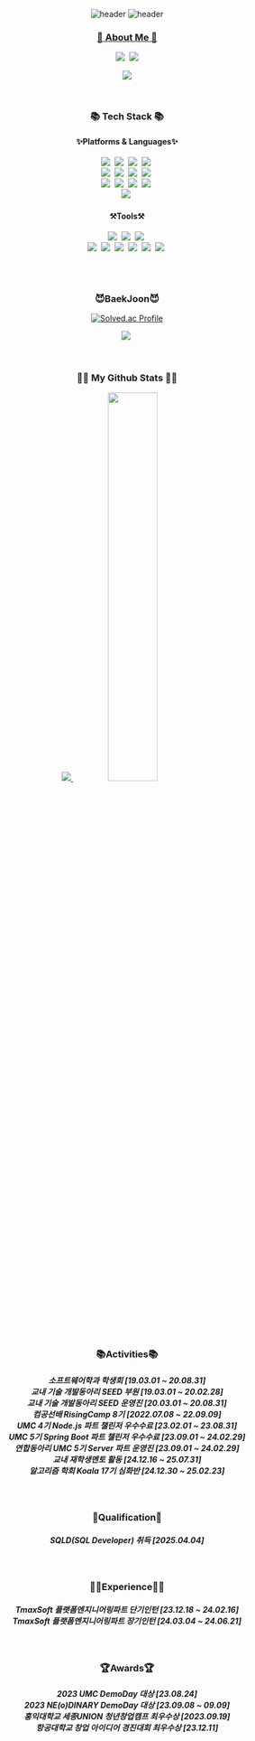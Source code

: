 <div align="center">

![header](https://capsule-render.vercel.app/api?type=waving&color=gradient&height=120&animation=fadeIn&section=footer&text=welcome🙋‍♂️💻⌨️&fontAlign=50)
![header](https://capsule-render.vercel.app/api?type=venom&color=gradient&customColorList=0,2,2,5,30&height=300&section=header&text=Ryu_JaeHyeok&fontSize=40&fontColor=d6ace6)

</div>

<p align="center">
  <a href="[https://hits.seeyoufarm.com](https://capsule-render.vercel.app/api?type=venom&color=gradient&customColorList=0,2,2,5,30&height=300&section=header&text=Welcome&fontSize=90&fontColor=d6ace6)">
</p>

<h3 align="center">🌈 About Me 🌈</h3>
<p align="center">
  <a href="https://velog.io/@fbwogur121"><img src="https://img.shields.io/badge/Tech%20Blog-11B48A?style=for-the-badge&logo=Vimeo&logoColor=white&link=https://velog.io/@fbwogur121"/></a>&nbsp
  <a href="mailto:kimhyein7110@gmail.com"><img src="https://img.shields.io/badge/Gmail-d14836?style=for-the-badge&logo=Gmail&logoColor=white&link=ys07009222@gmail.com"/></a>
</p>

<p align="center">
  <a href="https://hits.seeyoufarm.com"><img src="https://hits.seeyoufarm.com/api/count/incr/badge.svg?url=https%3A%2F%2Fgithub.com%2Fhyeinisfree&count_bg=%2341B883&title_bg=%23CDC2C2&icon=github.svg&icon_color=%23E7E7E7&title=views&for-the-badge=false"/></a>
</p>
<br>


<h3 align="center">📚 Tech Stack 📚</h3>
<h4 align="center">✨Platforms & Languages✨</h4>
<p align="center">
<img src="https://img.shields.io/badge/SpringBoot-6DB33F?style=for-the-badge&logo=SpringBoot&logoColor=white"/></a>&nbsp
<img src="https://img.shields.io/badge/Spring-6DB33F?style=for-the-badge&logo=Spring&logoColor=white"/></a>&nbsp
<img src="https://img.shields.io/badge/Node.js-339933?style=for-the-badge&logo=Node.js&logoColor=white"/></a>&nbsp
<img src="https://img.shields.io/badge/Express-000000?style=for-the-badge&logo=Express&logoColor=white"/></a>&nbsp<br>
<img src="https://img.shields.io/badge/MySQL-4479A1?style=for-the-badge&logo=MySQL&logoColor=white"/></a>&nbsp
<img src="https://img.shields.io/badge/Python-3776AB?style=for-the-badge&logo=Python&logoColor=white"/></a>&nbsp
<img src="https://img.shields.io/badge/JavaScript-F7DF1E?style=for-the-badge&logo=JavaScript&logoColor=white"/></a>&nbsp
<img src="https://img.shields.io/badge/Java-007396?style=for-the-badge&logo=OpenJDK&logoColor=white"/></a>&nbsp<br>
<img src="https://img.shields.io/badge/C-A8B9CC?style=for-the-badge&logo=C&logoColor=white"/></a>&nbsp
<img src="https://img.shields.io/badge/C++-00599C?style=for-the-badge&logo=c%2B%2B&logoColor=white"/></a>&nbsp
<img src="https://img.shields.io/badge/R-276DC3?style=for-the-badge&logo=R&logoColor=white"/></a>&nbsp
<img src="https://img.shields.io/badge/Kotlin-7F52FF?style=for-the-badge&logo=Kotlin&logoColor=white"/></a>&nbsp<br>
<img src="https://img.shields.io/badge/AWS-232F3E?style=for-the-badge&logo=AmazonAWS&logoColor=white"/></a>&nbsp

</p>
<h4 align="center">⚒️Tools⚒️</h4>
<p align="center">
<img src="https://img.shields.io/badge/Visual Studio Code-007ACC?style=for-the-badge&logo=Visual Studio Code&logoColor=white"/></a>&nbsp
<img src="https://img.shields.io/badge/IntelliJ-000000?style=for-the-badge&logo=IntelliJ IDEA&logoColor=white"/></a>&nbsp
<img src="https://img.shields.io/badge/Eclipse IDE-2C2255?style=for-the-badge&logo=Eclipse IDE&logoColor=white"/></a>&nbsp<br>
<img src="https://img.shields.io/badge/RStudio-75AADB?style=for-the-badge&logo=RStudio&logoColor=white"/></a>&nbsp
<img src="https://img.shields.io/badge/Git-F05032?style=for-the-badge&logo=Git&logoColor=white"/></a>&nbsp
<img src="https://img.shields.io/badge/GitHub-181717?style=for-the-badge&logo=GitHub&logoColor=white"/></a>&nbsp
<img src="https://img.shields.io/badge/Docker-2E9AFE?style=for-the-badge&logo=Docker&logoColor=white"/></a>&nbsp
<img src="https://img.shields.io/badge/Jupyter-F37626?style=for-the-badge&logo=Jupyter notebook&logoColor=white"/></a>&nbsp
<img src="https://img.shields.io/badge/Android Studio-3DDC84?style=for-the-badge&logo=Android Studio&logoColor=white"/></a>&nbsp
</p>


<br>
<br>
<h3 align="center">😈BaekJoon😈</h3>
<div align="center">

[![Solved.ac Profile](http://mazassumnida.wtf/api/generate_badge?boj=fbwogur121)](https://solved.ac/fbwogur121)<br/>

</div>
<p align="center">
<img src="https://img.shields.io/badge/Python-3776AB?style=plastic&logo=Python&logoColor=white"/></a>&nbsp
</p>
<br>

<h3 align="center">👩‍💻 My Github Stats 👩‍💻</h3>

<p align="center">
<a href="s">
  <img src="https://github-readme-stats.vercel.app/api/top-langs/?username=fbwogur121&exclude_repo=fbwogur121.github.io&layout=compact&theme=tokyonight" />
</a>
<a href="s">
  <img src="https://github-readme-stats.vercel.app/api?username=fbwogur121&theme=tokyonight&show_icons=true" width="42%" />
</a>
</p>
<br>
<h3 align="center">📚Activities📚</h3>
<h5 align="center">소프트웨어학과 학생회 [19.03.01 ~ 20.08.31] <br>교내 기술 개발동아리 SEED 부원 [19.03.01 ~ 20.02.28]<br>교내 기술 개발동아리 SEED 운영진 [20.03.01 ~ 20.08.31]<br>컴공선배 RisingCamp 8기 [2022.07.08 ~ 22.09.09]<br>UMC 4기 Node.js 파트 챌린저 우수수료 [23.02.01 ~ 23.08.31] <br>UMC 5기 Spring Boot 파트 챌린저 우수수료 [23.09.01 ~ 24.02.29]<br>연합동아리 UMC 5기 Server 파트 운영진 [23.09.01 ~ 24.02.29] <br>교내 재학생멘토 활동 [24.12.16 ~ 25.07.31] <br>알고리즘 학회 Koala 17기 심화반 [24.12.30 ~ 25.02.23]</h5>

<br>
<h3 align="center">🪪Qualification🪪</h3>
<h5 align="center">SQLD(SQL Developer) 취득 [2025.04.04]</h5>

<br>
<h3 align="center">👨‍💻Experience👨‍💻</h3>
<h5 align="center">TmaxSoft 플랫폼엔지니어링파트 단기인턴 [23.12.18 ~ 24.02.16]<br>TmaxSoft 플랫폼엔지니어링파트 장기인턴 [24.03.04 ~ 24.06.21]</h5>

<br>
<h3 align="center">🏆Awards🏆</h3>
<h5 align="center">2023 UMC DemoDay 대상 [23.08.24]<br>2023 NE(o)DINARY DemoDay 대상 [23.09.08 ~ 09.09]<br>홍익대학교 세종UNION 청년창업캠프 최우수상 [2023.09.19]<br>항공대학교 창업 아이디어 경진대회 최우수상 [23.12.11]</h5>
